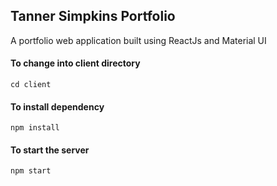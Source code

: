 ## Tanner Simpkins Portfolio

A portfolio web application built using ReactJs and Material UI

#### To change into client directory

```
cd client
```

#### To install dependency

```
npm install
```

#### To start the server

```
npm start
```
